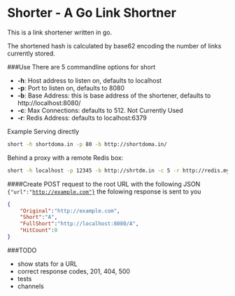 Shorter - A Go Link Shortner
===========================
This is a link shortener written in go. 

The shortened hash is calculated by base62 encoding the number of links currently stored.

###Use
There are 5 commandline options for short

- **-h**: Host address to listen on, defaults to localhost 
- **-p**: Port to listen on, defaults to 8080
- **-b**: Base Address: this is base address of the shortener, defaults to http://localhost:8080/
- **-c**: Max Connections: defaults to 512. Not Currently Used
- **-r**: Redis Address: defaults to localhost:6379 

Example Serving directly
````bash
short -h shortdoma.in -p 80 -b http://shortdoma.in/
````

Behind a proxy with a remote Redis box:
````bash 
short -h localhost -p 12345 -b http://shrtdm.in -c 5 -r http://redis.myserver:999393
````


####Create
POST request to the root URL with the following JSON <code>{"url":"http://example.com"}</code> the folowing response is sent to you

```JSON
{
	"Original":"http://example.com",
	"Short":"A",
	"FullShort":"http://localhost:8080/A",
	"HitCount":0
}
```

###TODO

- show stats for a URL
- correct response codes, 201, 404, 500
- tests 
- channels 

